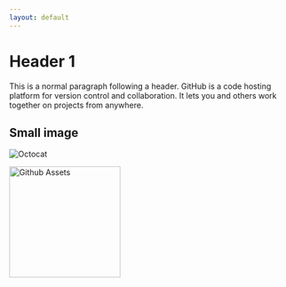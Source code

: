 ```yaml
---
layout: default
---
```


# Header 1

This is a normal paragraph following a header. GitHub is a code hosting platform for version control and collaboration. It lets you and others work together on projects from anywhere.


## Small image

![Octocat](https://github.githubassets.com/images/icons/emoji/octocat.png "Text to show on mouseover")

<img src="https://github.githubassets.com/images/icons/emoji/octocat.png" alt="Github Assets" style="height: 200px; width:200px;"/>
